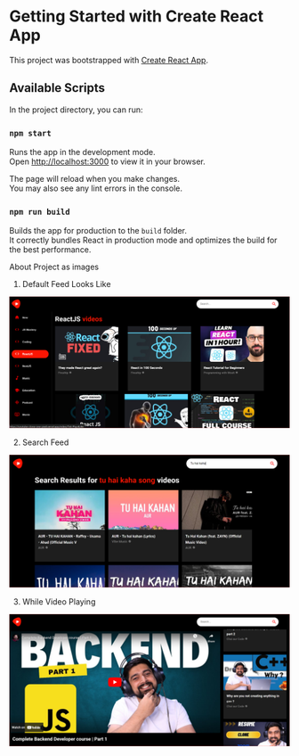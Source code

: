 # Getting Started with Create React App

This project was bootstrapped with [Create React App](https://github.com/facebook/create-react-app).

## Available Scripts

In the project directory, you can run:

### `npm start`

Runs the app in the development mode.\
Open [http://localhost:3000](http://localhost:3000) to view it in your browser.

The page will reload when you make changes.\
You may also see any lint errors in the console.



### `npm run build`

Builds the app for production to the `build` folder.\
It correctly bundles React in production mode and optimizes the build for the best performance.

About Project as images

1. Default Feed Looks Like

![Logo](/ScreenShots/Reactjs.PNG)


2. Search Feed 

![Logo](/ScreenShots/Search.PNG)


3. While Video Playing 

![Logo](/ScreenShots/videoplay.PNG)